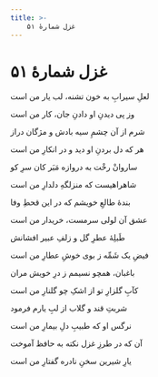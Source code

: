 ```yaml
---
title: >-
    غزل شمارهٔ ۵۱
---
```

# غزل شمارهٔ ۵۱

<div class="b" id="bn1"><div class="m1"><p>لعلِ سیرابِ به خون تشنه، لب یار من است</p></div>
<div class="m2"><p>وز پی دیدنِ او دادنِ جان، کار من است</p></div></div>
<div class="b" id="bn2"><div class="m1"><p>شرم از آن چشمِ سیه بادش و مژگان دراز</p></div>
<div class="m2"><p>هر که دل بردنِ او دید و در انکارِ من است</p></div></div>
<div class="b" id="bn3"><div class="m1"><p>ساروانْ رخْت به دروازه مَبَر کان سرِ کو</p></div>
<div class="m2"><p>شاهراهیست که منزلگهِ دلدارِ من است</p></div></div>
<div class="b" id="bn4"><div class="m1"><p>بندهٔ طالعِ خویشم که در این قحطِ وفا</p></div>
<div class="m2"><p>عشق آن لولی سرمست، خریدار من است</p></div></div>
<div class="b" id="bn5"><div class="m1"><p>طَبلِهٔ عطرِ گل و زلفِ عبیر افشانش</p></div>
<div class="m2"><p>فیضِ یک شَمِّه ز بوی خوشِ عطارِ من است</p></div></div>
<div class="b" id="bn6"><div class="m1"><p>باغبان، همچو نسیمم ز درِ خویش مران</p></div>
<div class="m2"><p>کآبِ گلزارِ تو از اشکِ چو گلنارِ من است</p></div></div>
<div class="b" id="bn7"><div class="m1"><p>شربتِ قند و گلاب از لبِ یارم فرمود</p></div>
<div class="m2"><p>نرگس او که طبیبِ دلِ بیمارِ من است</p></div></div>
<div class="b" id="bn8"><div class="m1"><p>آن که در طرزِ غزل نکته به حافظ آموخت</p></div>
<div class="m2"><p>یارِ شیرین سخنِ نادره گفتارِ من است</p></div></div>

